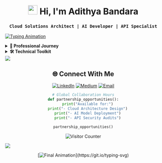 <div align="center">
  
# <img src="https://img.icons8.com/clouds/100/000000/laptop.png" width="30"> Hi, I'm Adithya Bandara  
### ` Cloud Solutions Architect | AI Developer | API Specialist `

</div>

<!-- Animated Typing Intro -->
[![Typing Animation](https://readme-typing-svg.demolab.com?font=Fira+Code&size=22&duration=4000&pause=1000&color=22D3EE&width=600&lines=Building+Scalable+Cloud+Architectures;Designing+AI-Powered+Solutions;Developing+Enterprise+APIs;Automating+DevOps+Pipelines)](https://git.io/typing-svg)

<!-- Animated Section Tabs -->
<details>
<summary><b>📜 Professional Journey</b></summary>

### ☁️ **Cloud Engineering**  
*"Architecting solutions with military-grade precision"*  
- **Azure Infrastructure**: Designed VM scale sets for high-availability systems
- **Hybrid Cloud**: Implemented Azure Arc for multi-cloud management
- **Cost Optimization**: Reduced cloud spend by 40% through reserved instances

### 🤖 **AI Development**  
*"Engineering intelligence into business workflows"*  
- **LLM Operations**: Deployed GPT-4 pipelines with Azure AI Services
- **Computer Vision**: Built real-time object detection using Custom Vision
- **ML Pipelines**: Automated retraining workflows with Azure Machine Learning

</details>

<details>
<summary><b>🛠️ Technical Toolkit</b></summary>

<!-- Animated Badges Grid -->
<div align="center">

| **Cloud** | **AI/ML** | **DevOps** | **APIs** |
|-----------|-----------|------------|----------|
| ![Azure](https://img.shields.io/badge/Azure-0089D6?logo=microsoftazure&logoColor=white&style=for-the-badge) | ![Python](https://img.shields.io/badge/Python-3776AB?logo=python&logoColor=white&style=for-the-badge) | ![GitHub Actions](https://img.shields.io/badge/GitHub_Actions-2088FF?logo=githubactions&logoColor=white&style=for-the-badge) | ![Postman](https://img.shields.io/badge/Postman-FF6C37?logo=postman&logoColor=white&style=for-the-badge) |
| ![AWS](https://img.shields.io/badge/AWS-232F3E?logo=amazonaws&logoColor=white&style=for-the-badge) | ![PyTorch](https://img.shields.io/badge/PyTorch-EE4C2C?logo=pytorch&logoColor=white&style=for-the-badge) | ![Docker](https://img.shields.io/badge/Docker-2496ED?logo=docker&logoColor=white&style=for-the-badge) | ![FastAPI](https://img.shields.io/badge/FastAPI-009688?logo=fastapi&logoColor=white&style=for-the-badge) |
| ![GCP](https://img.shields.io/badge/Google_Cloud-4285F4?logo=googlecloud&logoColor=white&style=for-the-badge) | ![TensorFlow](https://img.shields.io/badge/TensorFlow-FF6F00?logo=tensorflow&logoColor=white&style=for-the-badge) | ![Kubernetes](https://img.shields.io/badge/Kubernetes-326CE5?logo=kubernetes&logoColor=white&style=for-the-badge) | ![GraphQL](https://img.shields.io/badge/GraphQL-E10098?logo=graphql&logoColor=white&style=for-the-badge) |

</div>
</details>

<img src="https://user-images.githubusercontent.com/73097560/115834477-dbab4500-a447-11eb-908a-139a6edaec5c.gif">

<div align="center">

## 🌐 **Connect With Me**

[![LinkedIn](https://img.shields.io/badge/LinkedIn-Connect-blue?logo=linkedin&style=for-the-badge)](https://www.linkedin.com/in/adithyabandara)
[![Medium](https://img.shields.io/badge/Medium-Read%20Blogs-black?logo=medium&style=for-the-badge)](https://medium.com/@adithyabandara)
[![Email](https://img.shields.io/badge/Gmail-Discuss%20Projects-red?logo=gmail&style=for-the-badge)](mailto:your.email@example.com)

```python
# Global Collaboration Hours
def partnership_opportunities():
    print("Available for:")
    print("- Cloud Architecture Design")
    print("- AI Model Deployment")
    print("- API Security Audits")
    
partnership_opportunities()
```

![Visitor Counter](https://komarev.com/ghpvc/?username=AdhiDevX369&label=Profile+Views&color=blue&style=flat-square)

</div>

<!-- Animated Divider -->
<img src="https://user-images.githubusercontent.com/73097560/115834477-dbab4500-a447-11eb-908a-139a6edaec5c.gif">

<div align="center">
  
[![Final Animation](https://readme-typing-svg.demolab.com?font=Fira+Code&size=18&duration=3000&pause=1000&color=22D3EE&width=600&lines=Engineering+Tomorrow's+Solutions+Through+Cloud+Innovation...)](https://git.io/typing-svg)

</div>
